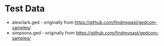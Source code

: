 # Test Data


 - alexclark.ged - originally from https://github.com/findmypast/gedcom-samples/
 - simpsons.ged - originally from https://github.com/findmypast/gedcom-samples/
